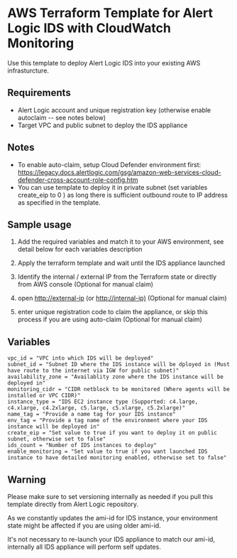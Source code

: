 # AWS Terraform Template for Alert Logic IDS with CloudWatch Monitoring

Use this template to deploy Alert Logic IDS into your existing AWS infrasturcture.

## Requirements

- Alert Logic account and unique registration key (otherwise enable autoclaim -- see notes below)
- Target VPC and public subnet to deploy the IDS appliance

## Notes

- To enable auto-claim, setup Cloud Defender environment first: <https://legacy.docs.alertlogic.com/gsg/amazon-web-services-cloud-defender-cross-account-role-config.htm>
- You can use template to deploy it in private subnet (set variables create_eip to 0 ) as long there is sufficient outbound route to IP address as specified in the template.

## Sample usage

1. Add the required variables and match it to your AWS environment, see detail below for each variables description

2. Apply the terraform template and wait until the IDS appliance launched

3. Identify the internal / external IP from the Terraform state or directly from AWS console (Optional for manual claim)

4. open <http://external-ip> (or <http://internal-ip)> (Optional for manual claim)

5. enter unique registration code to claim the appliance, or skip this process if you are using auto-claim (Optional for manual claim)

## Variables

```text
vpc_id = "VPC into which IDS will be deployed"
subnet_id = "Subnet ID where the IDS instance will be dployed in (Must have route to the internet via IGW for public subnet)"
availability_zone = "Availablity zone where the IDS instance will be deployed in"
monitoring_cidr = "CIDR netblock to be monitored (Where agents will be installed or VPC CIDR)"
instance_type = "IDS EC2 instance type (Supported: c4.large, c4.xlarge, c4.2xlarge, c5.large, c5.xlarge, c5.2xlarge)"
name_tag = "Provide a name tag for your IDS instance"
env_tag = "Provide a tag name of the environment where your IDS instance will be deployed in"
create_eip = "Set value to true if you want to deploy it on public subnet, otherwise set to false"
ids_count = "Number of IDS instances to deploy"
enable_monitoring = "Set value to true if you want launched IDS instance to have detailed monitoring enabled, otherwise set to false"
```

## Warning

Please make sure to set versioning internally as needed if you pull this template directly from Alert Logic repository.

As we constantly updates the ami-id for IDS instance, your environment state might be affected if you are using older ami-id.

It's not necessary to re-launch your IDS appliance to match our ami-id, internally all IDS appliance will perform self updates.
